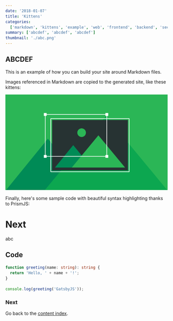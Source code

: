 ```yaml
---
date: '2018-01-07'
title: 'Kittens'
categories:
  ['markdown', 'kittens', 'example', 'web', 'frontend', 'backend', 'security', 'OpenSource']
summary: ['abcdef', 'abcdef', 'abcdef']
thumbnail: './abc.png'
---
```


## ABCDEF

This is an example of how you can build your site around Markdown files.

Images referenced in Markdown are copied to the generated site, like these kittens:

![Kittens](./abc.png)

Finally, here's some sample code with beautiful syntax highlighting thanks to PrismJS:

# Next

abc

## Code

```typescript
function greeting(name: string): string {
  return 'Hello, ' + name + '!';
}

console.log(greeting('GatsbyJS'));
```

### Next

Go back to the [content index](/all).
